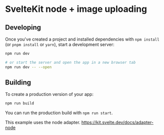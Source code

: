 # SvelteKit node + image uploading

## Developing

Once you've created a project and installed dependencies with `npm install` (or `pnpm install` or `yarn`), start a development server:

```bash
npm run dev

# or start the server and open the app in a new browser tab
npm run dev -- --open
```

## Building

To create a production version of your app:

```bash
npm run build
```

You can run the production build with `npm run start`.

This example uses the node adapter. https://kit.svelte.dev/docs/adapter-node